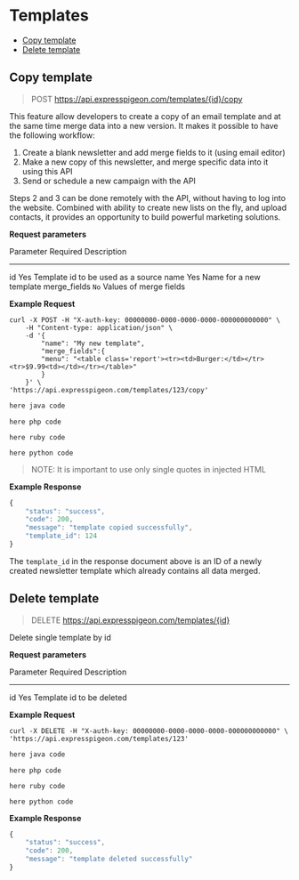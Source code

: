 # Templates

<div class="toc">

* [Copy template](#copy-template)
* [Delete template](#delete-template)

</div>

## Copy template

> POST https://api.expresspigeon.com/templates/{id}/copy

This feature allow developers to create a copy of an email template and at the same time merge data into a new version. It makes it possible to have the following workflow:

1. Create a blank newsletter and add merge fields to it (using email editor)
2. Make a new copy of this newsletter, and merge specific data into it using this API
3. Send or schedule a new campaign with the API

Steps 2 and 3 can be done remotely with the API, without having to log into the website. Combined with ability to create new lists on the fly, and upload contacts, it provides an opportunity to build powerful marketing solutions.

**Request parameters**

Parameter          Required               Description
-------------      --------------------   --------------------------------
id                 Yes                    Template id to be used as a source
name               Yes                    Name for a new template
merge_fields       `No`                   Values of merge fields

**Example Request**

<div class="tab-content">

<div role="tabpanel" data-language="curl" class="tab-pane active">

~~~~ {.prettyprint .numberLines}
curl -X POST -H "X-auth-key: 00000000-0000-0000-0000-000000000000" \
    -H "Content-type: application/json" \
    -d '{
        "name": "My new template",
        "merge_fields":{
        "menu": "<table class='report'><tr><td>Burger:</td></tr><tr>$9.99<td></td></tr></table>"
        }
    }' \
'https://api.expresspigeon.com/templates/123/copy'       
~~~~

</div>

<div role="tabpanel" data-language="java" class="tab-pane">

~~~~ {.java .numberLines}
here java code
~~~~

</div>

<div role="tabpanel" data-language="php" class="tab-pane">

~~~~ {.php .numberLines}
here php code
~~~~

</div>

<div role="tabpanel" data-language="ruby" class="tab-pane">

~~~~ {.ruby .numberLines}
here ruby code
~~~~

</div>

<div role="tabpanel" data-language="python" class="tab-pane">

~~~~ {.python .numberLines}
here python code
~~~~

</div>

</div>

> NOTE: It is important to use only single quotes in injected HTML

**Example Response**

~~~~ {.js .numberLines}
{
    "status": "success",
    "code": 200,
    "message": "template copied successfully",
    "template_id": 124
}           
~~~~

The `template_id` in the response document above is an ID of a newly created newsletter template which already contains all data merged.


## Delete template

> DELETE https://api.expresspigeon.com/templates/{id}

Delete single template by id

**Request parameters**

Parameter          Required               Description
-------------      --------------------   --------------------------------
id                 Yes                    Template id to be deleted

**Example Request**

<div class="tab-content">

<div role="tabpanel" data-language="curl" class="tab-pane active">

~~~~ {.prettyprint .numberLines}
curl -X DELETE -H "X-auth-key: 00000000-0000-0000-0000-000000000000" \
'https://api.expresspigeon.com/templates/123'       
~~~~

</div>

<div role="tabpanel" data-language="java" class="tab-pane">

~~~~ {.java .numberLines}
here java code
~~~~

</div>

<div role="tabpanel" data-language="php" class="tab-pane">

~~~~ {.php .numberLines}
here php code
~~~~

</div>

<div role="tabpanel" data-language="ruby" class="tab-pane">

~~~~ {.ruby .numberLines}
here ruby code
~~~~

</div>

<div role="tabpanel" data-language="python" class="tab-pane">

~~~~ {.python .numberLines}
here python code
~~~~

</div>

</div>

**Example Response**

~~~~ {.js .numberLines}
{
    "status": "success",
    "code": 200,
    "message": "template deleted successfully"
}           
~~~~

